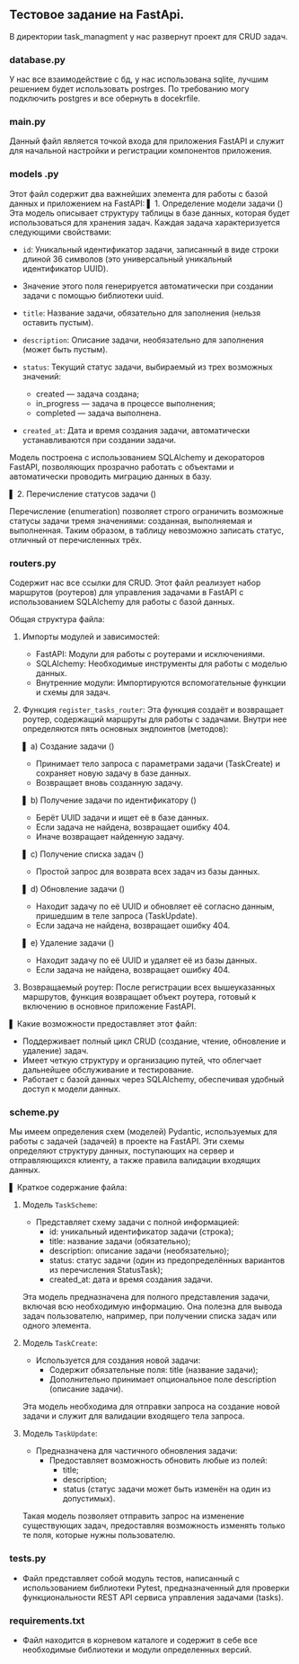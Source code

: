 ## Тестовое задание на FastApi.

В директории task_managment у нас развернут проект для CRUD задач.

### database.py

У нас все взаимодействие с бд, у нас использована sqlite, лучшим решением будет использовать postrges.
По требованию могу подключить postgres и все обернуть в docekrfile. 

### main.py

Данный файл является точкой входа для приложения FastAPI и служит для начальной настройки и 
регистрации компонентов приложения.

### models .py

Этот файл содержит два важнейших элемента для работы с базой данных и приложением на FastAPI:
▌ 1. Определение модели задачи ()
Эта модель описывает структуру таблицы в базе данных, которая будет использоваться для хранения задач. 
Каждая задача характеризуется следующими свойствами:

- `id`: Уникальный идентификатор задачи, записанный в виде строки длиной 36 символов (это универсальный уникальный идентификатор UUID). 
- Значение этого поля генерируется автоматически при создании задачи с помощью библиотеки uuid.

- `title`: Название задачи, обязательно для заполнения (нельзя оставить пустым).

- `description`: Описание задачи, необязательно для заполнения (может быть пустым).

- `status`: Текущий статус задачи, выбираемый из трех возможных значений:

  - created — задача создана;
  - in_progress — задача в процессе выполнения;
  - completed — задача выполнена.

- `created_at`: Дата и время создания задачи, автоматически устанавливаются при создании задачи.

Модель построена с использованием SQLAlchemy и декораторов FastAPI, 
позволяющих прозрачно работать с объектами и автоматически проводить миграцию данных в базу.

▌ 2. Перечисление статусов задачи ()

Перечисление (enumeration) позволяет строго ограничить возможные статусы задачи тремя значениями: созданная, выполняемая и выполненная. Таким образом, в таблицу невозможно записать статус, отличный от перечисленных трёх.

### routers.py
Содержит нас все ссылки для CRUD. Этот файл реализует набор маршрутов (роутеров) для управления задачами в 
FastAPI с использованием SQLAlchemy для работы с базой данных.

Общая структура файла:

1. Импорты модулей и зависимостей:

   - FastAPI: Модули для работы с роутерами и исключениями.
   - SQLAlchemy: Необходимые инструменты для работы с моделью данных.
   - Внутренние модули: Импортируются вспомогательные функции и схемы для задач.

2. Функция `register_tasks_router`:
   Эта функция создаёт и возвращает роутер, содержащий маршруты для работы с задачами. Внутри нее определяются пять основных эндпоинтов (методов):

   ▌ a) Создание задачи ()

   - Принимает тело запроса с параметрами задачи (TaskCreate) и сохраняет новую задачу в базе данных.
   - Возвращает вновь созданную задачу.

   ▌ b) Получение задачи по идентификатору ()

   - Берёт UUID задачи и ищет её в базе данных.
   - Если задача не найдена, возвращает ошибку 404.
   - Иначе возвращает найденную задачу.

   ▌ c) Получение списка задач ()

   - Простой запрос для возврата всех задач из базы данных.

   ▌ d) Обновление задачи ()

   - Находит задачу по её UUID и обновляет её согласно данным, пришедшим в теле запроса (TaskUpdate).
   - Если задача не найдена, возвращает ошибку 404.

   ▌ e) Удаление задачи ()

   - Находит задачу по её UUID и удаляет её из базы данных.
   - Если задача не найдена, возвращает ошибку 404.

3. Возвращаемый роутер:
   После регистрации всех вышеуказанных маршрутов, функция возвращает объект роутера, готовый к включению в основное приложение FastAPI.

▌ Какие возможности предоставляет этот файл:

- Поддерживает полный цикл CRUD (создание, чтение, обновление и удаление) задач.
- Имеет четкую структуру и организацию путей, что облегчает дальнейшее обслуживание и тестирование.
- Работает с базой данных через SQLAlchemy, обеспечивая удобный доступ к модели данных.

### scheme.py
Мы имеем определения схем (моделей) Pydantic, 
используемых для работы с задачей (задачей) в проекте на FastAPI.
Эти схемы определяют структуру данных, поступающих на сервер и отправляющихся клиенту, 
а также правила валидации входящих данных.

▌ Краткое содержание файла:

1. Модель `TaskScheme`:

   - Представляет схему задачи с полной информацией:
     - id: уникальный идентификатор задачи (строка);
     - title: название задачи (обязательно);
     - description: описание задачи (необязательно);
     - status: статус задачи (один из предопределённых вариантов из перечисления StatusTask);
     - created_at: дата и время создания задачи.

   Эта модель предназначена для полного представления задачи, включая всю необходимую информацию. 
   Она полезна для вывода задач пользователю, например, при получении списка задач или одного элемента.

2. Модель `TaskCreate`:

   - Используется для создания новой задачи:
     - Содержит обязательные поля: title (название задачи);
     - Дополнительно принимает опциональное поле description (описание задачи).

   Эта модель необходима для отправки запроса на создание новой задачи и служит для валидации входящего тела запроса.

3. Модель `TaskUpdate`:

   - Предназначена для частичного обновления задачи:
     - Предоставляет возможность обновить любые из полей:
       - title;
       - description;
       - status (статус задачи может быть изменён на один из допустимых).

   Такая модель позволяет отправить запрос на изменение существующих задач, 
   предоставляя возможность изменять только те поля, которые нужны пользователю.

### tests.py

   - Файл представляет собой модуль тестов, написанный с использованием библиотеки Pytest, 
предназначенный для проверки функциональности REST API сервиса управления задачами (tasks).


### requirements.txt
   - Файл находится в корневом каталоге и содержит в себе все необходимые библиотеки и модули определенных версий.